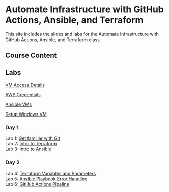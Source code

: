 # Automate Infrastructure with GitHub Actions, Ansible, and Terraform

This site includes the slides and labs for the Automate Infrastructure with GitHub Actions, Ansible, and Terraform class.


## Course Content   

## Labs   
[VM Access Details](VM_Access.md)

[AWS Credentials](AWSCredentials.md)

[Ansible VMs](AnsibleVMs.md)

[Setup Windows VM](labs/setup.md)

### Day 1   
Lab 1: [Get familiar with Git](labs/git)   
Lab 2: [Intro to Terraform](labs/tf-first-instance)   
Lab 3: [Intro to Ansible](labs/ansible-setup/)   

### Day 2   
Lab 4: [Terraform Variables and Parameters](labs/tf-multi-resource/)   
Lab 5: [Ansible Playbook Error Handling](labs/ansible-error-handling)   
Lab 6: [GitHub Actions Pipeline](labs/gh-actions)   


